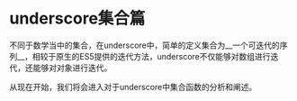 # underscore集合篇
不同于数学当中的集合，在underscore中，简单的定义集合为__一个可迭代的序列__，相较于原生的ES5提供的迭代方法，underscore不仅能够对数组进行迭代，还能够对对象进行迭代。

从现在开始，我们将会进入对于underscore中集合函数的分析和阐述。